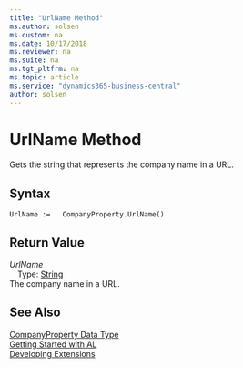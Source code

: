 ```yaml
---
title: "UrlName Method"
ms.author: solsen
ms.custom: na
ms.date: 10/17/2018
ms.reviewer: na
ms.suite: na
ms.tgt_pltfrm: na
ms.topic: article
ms.service: "dynamics365-business-central"
author: solsen
---
```

[//]: # (START>DO_NOT_EDIT)
[//]: # (IMPORTANT:Do not edit any of the content between here and the END>DO_NOT_EDIT.)
[//]: # (Any modifications should be made in the .xml files in the ModernDev repo.)
# UrlName Method
Gets the string that represents the company name in a URL.

## Syntax
```
UrlName :=   CompanyProperty.UrlName()
```


## Return Value
*UrlName*  
&emsp;Type: [String](../string/string-data-type.md)  
The company name in a URL.  


[//]: # (IMPORTANT: END>DO_NOT_EDIT)
## See Also
[CompanyProperty Data Type](companyproperty-data-type.md)  
[Getting Started with AL](../devenv-get-started.md)  
[Developing Extensions](../devenv-dev-overview.md)